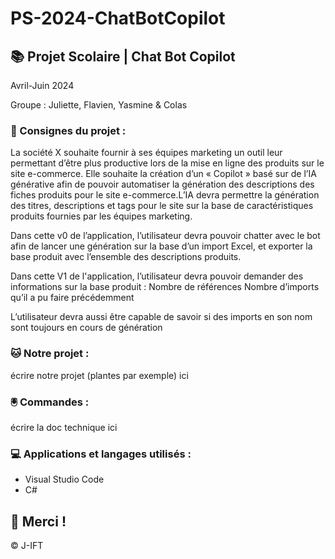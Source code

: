 # PS-2024-ChatBotCopilot

## 📚 Projet Scolaire | Chat Bot Copilot

Avril-Juin 2024

Groupe : Juliette, Flavien, Yasmine & Colas

### 📌 Consignes du projet : 

La société X souhaite fournir à ses équipes marketing un outil leur permettant d’être plus productive lors de la mise en ligne des produits sur le site e-commerce. Elle souhaite la création d’un « Copilot » basé sur de l’IA générative afin de pouvoir automatiser la génération des descriptions des fiches produits pour le site e-commerce.L’IA devra permettre la génération des titres, descriptions et tags pour le site sur la base de caractéristiques produits fournies par les équipes marketing.

Dans cette v0 de l’application, l’utilisateur devra pouvoir chatter avec le bot afin de lancer une génération sur la base d’un import Excel, et exporter la base produit avec l’ensemble des descriptions produits.

Dans cette V1 de l'application, l’utilisateur devra pouvoir demander des informations sur la base produit :
Nombre de références
Nombre d’imports qu’il a pu faire précédemment

L’utilisateur devra aussi être capable de savoir si des imports en son nom sont toujours en cours de génération



### 🐱 Notre projet :

écrire notre projet (plantes par exemple) ici


### 🖲️ Commandes :

écrire la doc technique ici



### 💻 Applications et langages utilisés :

+ Visual Studio Code
+ C#



## 🌸 Merci !
© J-IFT
